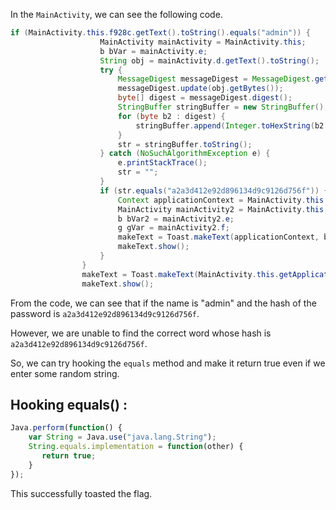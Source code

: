 In the `MainActivity`, we can see the following code.

```java
if (MainActivity.this.f928c.getText().toString().equals("admin")) {
                    MainActivity mainActivity = MainActivity.this;
                    b bVar = mainActivity.e;
                    String obj = mainActivity.d.getText().toString();
                    try {
                        MessageDigest messageDigest = MessageDigest.getInstance("MD5");
                        messageDigest.update(obj.getBytes());
                        byte[] digest = messageDigest.digest();
                        StringBuffer stringBuffer = new StringBuffer();
                        for (byte b2 : digest) {
                            stringBuffer.append(Integer.toHexString(b2 & 255));
                        }
                        str = stringBuffer.toString();
                    } catch (NoSuchAlgorithmException e) {
                        e.printStackTrace();
                        str = "";
                    }
                    if (str.equals("a2a3d412e92d896134d9c9126d756f")) {
                        Context applicationContext = MainActivity.this.getApplicationContext();
                        MainActivity mainActivity2 = MainActivity.this;
                        b bVar2 = mainActivity2.e;
                        g gVar = mainActivity2.f;
                        makeText = Toast.makeText(applicationContext, b.a(g.a()), 1);
                        makeText.show();
                    }
                }
                makeText = Toast.makeText(MainActivity.this.getApplicationContext(), "Wrong Credentials!", 0);
                makeText.show();
```

From the code, we can see that if the name is "admin" and the hash of the password is `a2a3d412e92d896134d9c9126d756f`.

However, we are unable to find the correct word whose hash is `a2a3d412e92d896134d9c9126d756f`.

So, we can try hooking the `equals` method and make it return true even if we enter some random string.

## Hooking equals() :
```javascript
Java.perform(function() {
    var String = Java.use("java.lang.String");
    String.equals.implementation = function(other) {
       return true;
    }
});
```

This successfully toasted the flag. 
